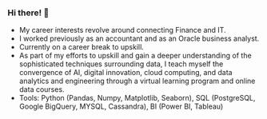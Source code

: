 ### Hi there! 👋

- My career interests revolve around connecting Finance and IT. 
- I worked previously as an accountant and as an Oracle business analyst.
- Currently on a career break to upskill. 
- As part of my efforts to upskill and gain a deeper understanding of the sophisticated techniques surrounding data, I teach myself the convergence of AI, digital innovation, cloud computing, and data analytics and engineering through a virtual learning program and online data courses.
- Tools: Python (Pandas, Numpy, Matplotlib, Seaborn), SQL (PostgreSQL, Google BigQuery, MYSQL, Cassandra), BI (Power BI, Tableau)

